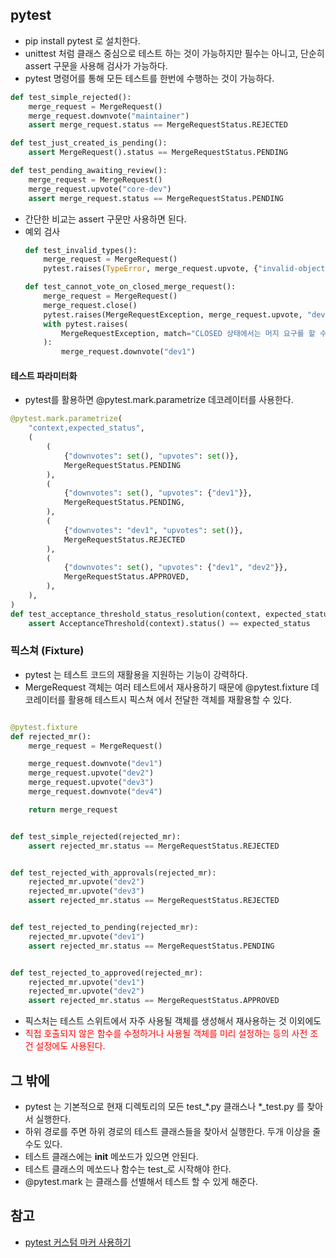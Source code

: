 ## pytest


* pip install pytest 로 설치한다.
* unittest 처럼 클래스 중심으로 테스트 하는 것이 가능하지만 필수는 아니고, 단순히 assert 구문을 사용해 검사가 가능하다.
* pytest 명령어를 통해 모든 테스트를 한번에 수행하는 것이 가능하다.


``` python
def test_simple_rejected():
    merge_request = MergeRequest()
    merge_request.downvote("maintainer")
    assert merge_request.status == MergeRequestStatus.REJECTED

def test_just_created_is_pending():
    assert MergeRequest().status == MergeRequestStatus.PENDING

def test_pending_awaiting_review():
    merge_request = MergeRequest()
    merge_request.upvote("core-dev")
    assert merge_request.status == MergeRequestStatus.PENDING
```
* 간단한 비교는 assert 구문만 사용하면 된다.
* 예외 검사
  ``` python
  def test_invalid_types():
      merge_request = MergeRequest()
      pytest.raises(TypeError, merge_request.upvote, {"invalid-object"})

  def test_cannot_vote_on_closed_merge_request():
      merge_request = MergeRequest()
      merge_request.close()
      pytest.raises(MergeRequestException, merge_request.upvote, "dev1")
      with pytest.raises(
          MergeRequestException, match="CLOSED 상태에서는 머지 요구를 할 수 없습니다."
      ):
          merge_request.downvote("dev1")
  ```


#### 테스트 파라미터화

* pytest를 활용하면 @pytest.mark.parametrize 데코레이터를 사용한다.

``` python
@pytest.mark.parametrize(
    "context,expected_status",
    (
        (
            {"downvotes": set(), "upvotes": set()}, 
            MergeRequestStatus.PENDING
        ),
        (
            {"downvotes": set(), "upvotes": {"dev1"}},
            MergeRequestStatus.PENDING,
        ),
        (
            {"downvotes": "dev1", "upvotes": set()}, 
            MergeRequestStatus.REJECTED
        ),
        (
            {"downvotes": set(), "upvotes": {"dev1", "dev2"}},
            MergeRequestStatus.APPROVED,
        ),
    ),
)
def test_acceptance_threshold_status_resolution(context, expected_status):
    assert AcceptanceThreshold(context).status() == expected_status

```



### 픽스쳐 (Fixture)

* pytest 는 테스트 코드의 재활용을 지원하는 기능이 강력하다.
* MergeRequest 객체는 여러 테스트에서 재사용하기 때문에 @pytest.fixture 데코레이터를 활용해 테스트시 픽스쳐 에서 전달한 객체를 재활용할 수 있다. 

``` python

@pytest.fixture
def rejected_mr():
    merge_request = MergeRequest()

    merge_request.downvote("dev1")
    merge_request.upvote("dev2")
    merge_request.upvote("dev3")
    merge_request.downvote("dev4")

    return merge_request


def test_simple_rejected(rejected_mr):
    assert rejected_mr.status == MergeRequestStatus.REJECTED


def test_rejected_with_approvals(rejected_mr):
    rejected_mr.upvote("dev2")
    rejected_mr.upvote("dev3")
    assert rejected_mr.status == MergeRequestStatus.REJECTED


def test_rejected_to_pending(rejected_mr):
    rejected_mr.upvote("dev1")
    assert rejected_mr.status == MergeRequestStatus.PENDING


def test_rejected_to_approved(rejected_mr):
    rejected_mr.upvote("dev1")
    rejected_mr.upvote("dev2")
    assert rejected_mr.status == MergeRequestStatus.APPROVED
```

* 픽스처는 테스트 스위트에서 자주 사용될 객체를 생성해서 재사용하는 것 이외에도 
* <font color="red">직접 호출되지 않은 함수를 수정하거나 사용될 객체를 미리 설정하는 등의 사전 조건 설정에도 사용된다.</font>


## 그 밖에

* pytest 는 기본적으로 현재 디렉토리의 모든 test_*.py 클래스나 *_test.py 를 찾아서 실행한다.
* 하위 경로를 주면 하위 경로의 테스트 클래스들을 찾아서 실행한다. 두개 이상을 줄 수도 있다.
* 테스트 클래스에는 __init__ 메쏘드가 있으면 안된다.
* 테스트 클래스의 메쏘드나 함수는 test_로 시작해야 한다.
* @pytest.mark 는 클래스를 선별해서 테스트 할 수 있게 해준다.
  


## 참고 
* [pytest 커스텀 마커 사용하기](http://doc.pytest.org/en/latest/example/markers.html)
